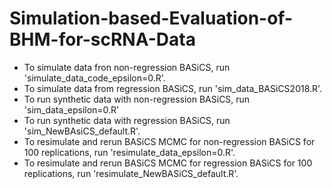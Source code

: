 # Simulation-based-Evaluation-of-BHM-for-scRNA-Data
* To simulate data fron non-regression BASiCS, run 'simulate_data_code_epsilon=0.R'.
* To simulate data from regression BASiCS, run 'sim_data_BASiCS2018.R'.
* To run synthetic data with non-regression BASiCS, run 'sim_data_epsilon=0.R'
* To run synthetic data with regression BASiCS, run 'sim_NewBAsiCS_default.R'.
* To resimulate and rerun BASiCS MCMC for non-regression BASiCS for 100 replications, run 'resimulate_data_epsilon=0.R'.
* To resimulate and rerun BASiCS MCMC for regression BASiCS for 100 replications, run 'resimulate_NewBASiCS_default.R'.
